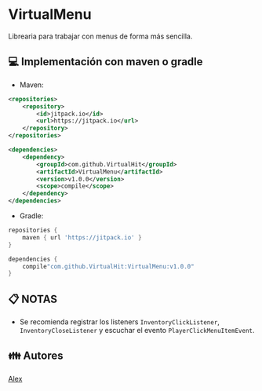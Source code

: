 # VirtualMenu

Librearia para trabajar con menus de forma más sencilla.

## 💻 Implementación con maven o gradle
- Maven:
```xml
<repositories>
    <repository>
        <id>jitpack.io</id>
        <url>https://jitpack.io</url>
    </repository>
</repositories>

<dependencies>
    <dependency>
        <groupId>com.github.VirtualHit</groupId>
        <artifactId>VirtualMenu</artifactId>
        <version>v1.0.0</version>
        <scope>compile</scope>
    </dependency>
</dependencies>
```
- Gradle:
```groovy
repositories {
    maven { url 'https://jitpack.io' }
}

dependencies {
    compile"com.github.VirtualHit:VirtualMenu:v1.0.0"
}
```

## 📋 NOTAS

- Se recomienda registrar los listeners `InventoryClickListener`, `InventoryCloseListener` y escuchar el evento `PlayerClickMenuItemEvent`.

## 👪 Autores

[Alex](https://github.com/alexcastro1919)

